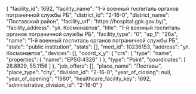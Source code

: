 {
    "facility_id": 1692,
    "facility_name": "1-й военный госпиталь органов пограничной службы РБ",
    "district_id": "2-16-0",
    "district_name": "Поставский район",
    "facility_url": "https:\/\/hospital.gpk.gov.by\/",
    "facility_address": "ул. Космонавтов",
    "title": "1-й военный госпиталь органов пограничной службы РБ",
    "facility_type": "0",
    "ap_1": "26а",
    "name": "1-й военный госпиталь органов пограничной службы РБ",
    "state": "public institution",
    "stats": [],
    "med_id": 10236153,
    "address": "ул. Космонавтов",
    "devices": [],
    "coord_x_y": {
        "crs": {
            "type": "name",
            "properties": {
                "name": "EPSG:4326"
            }
        },
        "type": "Point",
        "coordinates": [
            26.8829,
            55.1156
        ]
    },
    "job_offers": [],
    "place_name": "Поставы",
    "place_type": "city",
    "division_id": "2-16-0",
    "year_of_closing": null,
    "year_of_opening": "1980",
    "healthcare_facility_key": 1692,
    "administrative_division_id": "2-16-0"
}